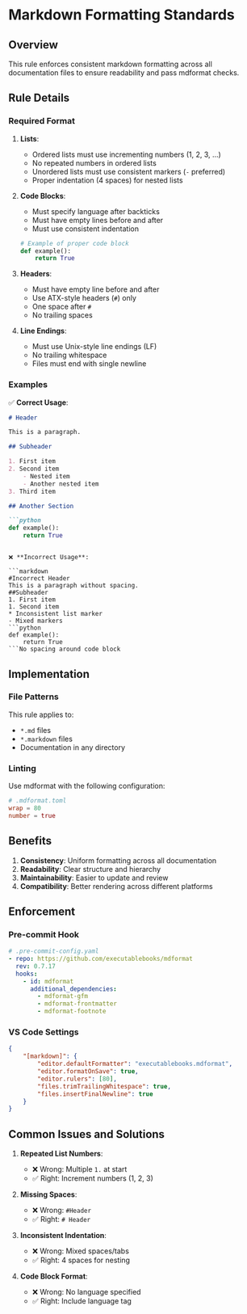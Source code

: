 # Markdown Formatting Standards

## Overview

This rule enforces consistent markdown formatting across all documentation files
to ensure readability and pass mdformat checks.

## Rule Details

### Required Format

1. **Lists**:

   - Ordered lists must use incrementing numbers (1, 2, 3, ...)
   - No repeated numbers in ordered lists
   - Unordered lists must use consistent markers (`-` preferred)
   - Proper indentation (4 spaces) for nested lists

2. **Code Blocks**:

   - Must specify language after backticks
   - Must have empty lines before and after
   - Must use consistent indentation

   ```python
   # Example of proper code block
   def example():
       return True
   ```

3. **Headers**:

   - Must have empty line before and after
   - Use ATX-style headers (`#`) only
   - One space after `#`
   - No trailing spaces

4. **Line Endings**:

   - Must use Unix-style line endings (LF)
   - No trailing whitespace
   - Files must end with single newline

### Examples

✅ **Correct Usage**:

````markdown
# Header

This is a paragraph.

## Subheader

1. First item
2. Second item
    - Nested item
    - Another nested item
3. Third item

## Another Section

```python
def example():
    return True
````

````

❌ **Incorrect Usage**:

```markdown
#Incorrect Header
This is a paragraph without spacing.
##Subheader
1. First item
1. Second item
* Inconsistent list marker
- Mixed markers
```python
def example():
    return True
```No spacing around code block
````

## Implementation

### File Patterns

This rule applies to:

- `*.md` files
- `*.markdown` files
- Documentation in any directory

### Linting

Use mdformat with the following configuration:

```toml
# .mdformat.toml
wrap = 80
number = true
```

## Benefits

1. **Consistency**: Uniform formatting across all documentation
2. **Readability**: Clear structure and hierarchy
3. **Maintainability**: Easier to update and review
4. **Compatibility**: Better rendering across different platforms

## Enforcement

### Pre-commit Hook

```yaml
# .pre-commit-config.yaml
- repo: https://github.com/executablebooks/mdformat
  rev: 0.7.17
  hooks:
    - id: mdformat
      additional_dependencies:
        - mdformat-gfm
        - mdformat-frontmatter
        - mdformat-footnote
```

### VS Code Settings

```json
{
    "[markdown]": {
        "editor.defaultFormatter": "executablebooks.mdformat",
        "editor.formatOnSave": true,
        "editor.rulers": [80],
        "files.trimTrailingWhitespace": true,
        "files.insertFinalNewline": true
    }
}
```

## Common Issues and Solutions

1. **Repeated List Numbers**:

   - ❌ Wrong: Multiple `1.` at start
   - ✅ Right: Increment numbers (1, 2, 3)

2. **Missing Spaces**:

   - ❌ Wrong: `#Header`
   - ✅ Right: `# Header`

3. **Inconsistent Indentation**:

   - ❌ Wrong: Mixed spaces/tabs
   - ✅ Right: 4 spaces for nesting

4. **Code Block Format**:

   - ❌ Wrong: No language specified
   - ✅ Right: Include language tag
